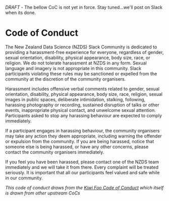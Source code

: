 
*DRAFT* - The bellow CoC is not yet in force. Stay tuned...we'll post on Slack when its done. 

# Code of Conduct 

The New Zealand Data Science (NZDS) Slack Community is dedicated to providing a harassment-free experience 
for everyone, regardless of gender, sexual orientation, disability, physical appearance, body size, race, or 
religion. We do not tolerate harassment at NZDS in any form. Sexual language and imagery is not appropriate in this community. 
Slack participants violating these rules may be sanctioned or expelled from the community at the discretion of the 
community organisers.

Harassment includes offensive verbal comments related to gender, sexual orientation, disability, physical appearance, 
body size, race, religion, sexual images in public spaces, deliberate intimidation, stalking, following, 
harassing photography or recording, sustained disruption of talks or other events, inappropriate physical contact, 
and unwelcome sexual attention. Participants asked to stop any harassing behaviour are expected to comply immediately.

If a participant engages in harassing behaviour, the community organisers may take any action they deem appropriate, 
including warning the offender or expulsion from the community. If you are being harassed, notice that someone else is 
being harassed, or have any other concerns, please contact the community organisers immediately.

If you feel you have been harassed, please contact one of the NZDS team immediately and we will take it from there. 
Every complaint will be treated seriously. It is important that all our participants feel valued and safe while 
in our community.

*This code of conduct draws from the [Kiwi Foo Code of Conduct](https://www.baacamp.org/what-to-expect/code-of-conduct/) 
which itself is drawn from other upstream CoCs*
